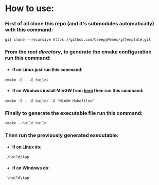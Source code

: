 # How to use:

### First of all clone this repo (and it's submodules automatically) with this command:
```
git clone --recursive https://github.com/CreepyMemes/glTemplate.git
```

### From the _root directory_, to generate the cmake configuration run this command:

- #### If on Linux just run this command:
```
cmake -S . -B build/
```

- #### If on Windows install MinGW from [here](https://www.msys2.org/) then run this command:
```
cmake -S . -B build/ -G "MinGW Makefiles"
```

### Finally to generate the executable file run this command:
    cmake --build build

### Then run the previously generated executable:

- #### If on Linux do:
```
./build/App
```

- #### If on Windows do:
```
.\build\App
```